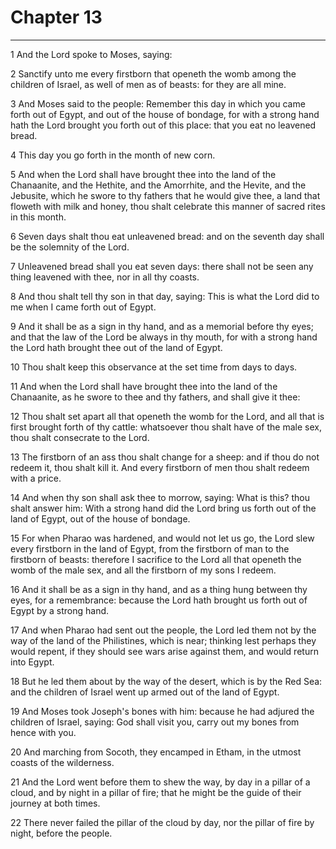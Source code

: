 # Chapter 13

***

1 And the Lord spoke to Moses, saying:

2 Sanctify unto me every firstborn that openeth the womb among the children of Israel, as well of men as of beasts: for they are all mine.

3 And Moses said to the people: Remember this day in which you came forth out of Egypt, and out of the house of bondage, for with a strong hand hath the Lord brought you forth out of this place: that you eat no leavened bread.

4 This day you go forth in the month of new corn.

5 And when the Lord shall have brought thee into the land of the Chanaanite, and the Hethite, and the Amorrhite, and the Hevite, and the Jebusite, which he swore to thy fathers that he would give thee, a land that floweth with milk and honey, thou shalt celebrate this manner of sacred rites in this month.

6 Seven days shalt thou eat unleavened bread: and on the seventh day shall be the solemnity of the Lord.

7 Unleavened bread shall you eat seven days: there shall not be seen any thing leavened with thee, nor in all thy coasts.

8 And thou shalt tell thy son in that day, saying: This is what the Lord did to me when I came forth out of Egypt.

9 And it shall be as a sign in thy hand, and as a memorial before thy eyes; and that the law of the Lord be always in thy mouth, for with a strong hand the Lord hath brought thee out of the land of Egypt.

10 Thou shalt keep this observance at the set time from days to days.

11 And when the Lord shall have brought thee into the land of the Chanaanite, as he swore to thee and thy fathers, and shall give it thee:

12 Thou shalt set apart all that openeth the womb for the Lord, and all that is first brought forth of thy cattle: whatsoever thou shalt have of the male sex, thou shalt consecrate to the Lord.

13 The firstborn of an ass thou shalt change for a sheep: and if thou do not redeem it, thou shalt kill it. And every firstborn of men thou shalt redeem with a price.

14 And when thy son shall ask thee to morrow, saying: What is this? thou shalt answer him: With a strong hand did the Lord bring us forth out of the land of Egypt, out of the house of bondage.

15 For when Pharao was hardened, and would not let us go, the Lord slew every firstborn in the land of Egypt, from the firstborn of man to the firstborn of beasts: therefore I sacrifice to the Lord all that openeth the womb of the male sex, and all the firstborn of my sons I redeem.

16 And it shall be as a sign in thy hand, and as a thing hung between thy eyes, for a remembrance: because the Lord hath brought us forth out of Egypt by a strong hand.

17 And when Pharao had sent out the people, the Lord led them not by the way of the land of the Philistines, which is near; thinking lest perhaps they would repent, if they should see wars arise against them, and would return into Egypt.

18 But he led them about by the way of the desert, which is by the Red Sea: and the children of Israel went up armed out of the land of Egypt.

19 And Moses took Joseph's bones with him: because he had adjured the children of Israel, saying: God shall visit you, carry out my bones from hence with you.

20 And marching from Socoth, they encamped in Etham, in the utmost coasts of the wilderness.

21 And the Lord went before them to shew the way, by day in a pillar of a cloud, and by night in a pillar of fire; that he might be the guide of their journey at both times.

22 There never failed the pillar of the cloud by day, nor the pillar of fire by night, before the people.

